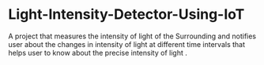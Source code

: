 # Light-Intensity-Detector-Using-IoT
A project that measures the intensity of light of the Surrounding and notifies user about the changes in intensity of light at different time intervals that helps user to know about the precise intensity of light .
